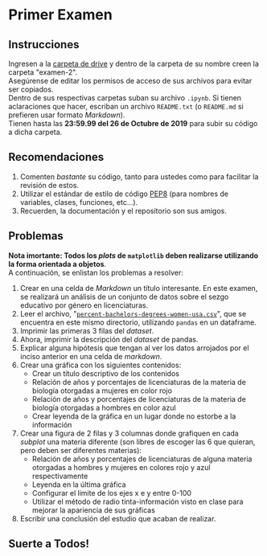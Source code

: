 # Primer Examen 
## Instrucciones
Ingresen a la [carpeta de drive](https://drive.google.com/drive/folders/1G3lkuQIdK6g_Ut3DEqa0oj1FO8oTwAL7?usp=sharing) y dentro de la carpeta de su nombre creen la carpeta "examen-2".  
Asegúrense de editar los permisos de acceso de sus archivos para
evitar ser copiados.  
Dentro de sus respectivas carpetas suban su archivo `.ipynb`. Si
tienen aclaraciones que hacer, escriban un archivo `README.txt` (o `README.md` si 
prefieren usar formato _Markdown_).  
Tienen hasta las **23:59.99 del 26 de Octubre de 2019** para subir su código a dicha 
carpeta. 
## Recomendaciones
1. Comenten _bastante_ su código, tanto para ustedes como para facilitar la revisión de
estos.
2. Utilizar el estándar de estilo de código [PEP8](https://alexanderae.com/pep8-guia-de-estilo-para-python.html) (para nombres de variables, clases, funciones, etc...).
3. Recuerden, la documentación y el repositorio son sus amigos.
## Problemas
**Nota imortante: Todos los _plots_ de `matplotlib` deben realizarse utilizando la forma orientada a objetos**.  
A continuación, se enlistan los problemas a resolver:

1. Crear en una celda de _Markdown_ un título interesante. En este examen, se realizará un análisis de un conjunto de datos sobre el sezgo educativo por género en licenciaturas.
2. Leer el archivo, "[`percent-bachelors-degrees-women-usa.csv`](percent-bachelors-degrees-women-usa.csv)", que se encuentra en este mismo directorio, utilizando `pandas` en un dataframe.
3. Imprimir las primeras 3 filas del _dataset_.
4. Ahora, imprimir la descripción del _dataset_ de pandas.
5. Explicar alguna hipótesis que tengan al ver los datos arrojados por el inciso anterior en una celda de _markdown_.
6. Crear una gráfica con los siguientes contenidos:
    - Crear un título descriptivo de los contenidos
    - Relación de años y porcentajes de licenciaturas de la materia de biología otorgadas a mujeres en color rojo
    - Relación de años y porcentajes de licenciaturas de la materia de biología otorgadas a hombres en color azul
    - Crear leyenda de la gráfica en un lugar donde no estorbe a la información
7. Crear una figura de 2 filas y 3 columnas donde grafiquen en cada _subplot_ una materia diferente (son libres de escoger las 6 que quieran, pero deben ser diferentes materias):
    - Relación de años y porcentajes de licenciaturas de alguna materia otorgadas a hombres y mujeres en colores rojo y azul respectivamente
    - Leyenda en la última gráfica
    - Configurar el limite de los ejes x e y entre 0-100
    - Utilizar el método de radio tinta-información visto en clase para mejorar la apariencia de sus gráficas
8. Escribir una conclusión del estudio que acaban de realizar.

## Suerte a Todos!